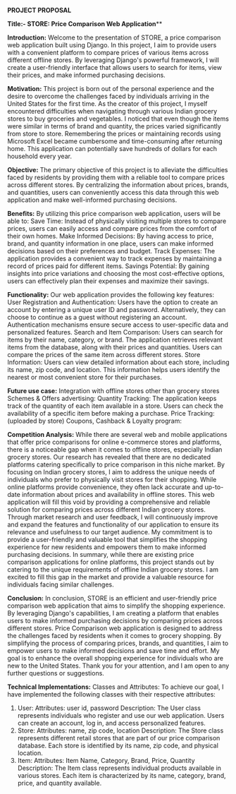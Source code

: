 **PROJECT PROPOSAL**

**Title:- STORE: Price Comparison Web Application****

**Introduction:**
Welcome to the presentation of STORE, a price comparison web application built using Django. In this project, I aim to provide users with a convenient platform to compare prices of various items across different offline stores. By leveraging Django's powerful framework, I will create a user-friendly interface that allows users to search for items, view their prices, and make informed purchasing decisions.

**Motivation:**
This project is born out of the personal experience and the desire to overcome the challenges faced by individuals arriving in the United States for the first time. As the creator of this project, I myself encountered difficulties when navigating through various Indian grocery stores to buy groceries and vegetables. I noticed that even though the items were similar in terms of brand and quantity, the prices varied significantly from store to store. Remembering the prices or maintaining records using Microsoft Excel became cumbersome and time-consuming after returning home. This application can potentially save hundreds of dollars for each household every year.

**Objective:**
The primary objective of this project is to alleviate the difficulties faced by residents by providing them with a reliable tool to compare prices across different stores. By centralizing the information about prices, brands, and quantities, users can conveniently access this data through this web application and make well-informed purchasing decisions.

**Benefits:**
By utilizing this price comparison web application, users will be able to:
Save Time: Instead of physically visiting multiple stores to compare prices, users can easily access and compare prices from the comfort of their own homes.
Make Informed Decisions: By having access to price, brand, and quantity information in one place, users can make informed decisions based on their preferences and budget.
Track Expenses: The application provides a convenient way to track expenses by maintaining a record of prices paid for different items.
Savings Potential: By gaining insights into price variations and choosing the most cost-effective options, users can effectively plan their expenses and maximize their savings.

**Functionality:**
Our web application provides the following key features:
User Registration and Authentication:
Users have the option to create an account by entering a unique user ID and password. Alternatively, they can choose to continue as a guest without registering an account.
Authentication mechanisms ensure secure access to user-specific data and personalized features.
Search and Item Comparison:
Users can search for items by their name, category, or brand.
The application retrieves relevant items from the database, along with their prices and quantities.
Users can compare the prices of the same item across different stores.
Store Information:
Users can view detailed information about each store, including its name, zip code, and location.
This information helps users identify the nearest or most convenient store for their purchases.

**Future use case:**
Integration with offline stores other than grocery stores
Schemes & Offers advertising:
Quantity Tracking:
The application keeps track of the quantity of each item available in a store.
Users can check the availability of a specific item before making a purchase.
Price Tracking: (uploaded by store)
Coupons, Cashback & Loyalty program:

**Competition Analysis:**
While there are several web and mobile applications that offer price comparisons for online e-commerce stores and platforms, there is a noticeable gap when it comes to offline stores, especially Indian grocery stores. Our research has revealed that there are no dedicated platforms catering specifically to price comparison in this niche market.
By focusing on Indian grocery stores, I aim to address the unique needs of individuals who prefer to physically visit stores for their shopping. While online platforms provide convenience, they often lack accurate and up-to-date information about prices and availability in offline stores. This web application will fill this void by providing a comprehensive and reliable solution for comparing prices across different Indian grocery stores.
Through market research and user feedback, I will continuously improve and expand the features and functionality of our application to ensure its relevance and usefulness to our target audience. My commitment is to provide a user-friendly and valuable tool that simplifies the shopping experience for new residents and empowers them to make informed purchasing decisions.
In summary, while there are existing price comparison applications for online platforms, this project stands out by catering to the unique requirements of offline Indian grocery stores. I am excited to fill this gap in the market and provide a valuable resource for individuals facing similar challenges. 

**Conclusion:**
In conclusion, STORE is an efficient and user-friendly price comparison web application that aims to simplify the shopping experience. By leveraging Django's capabilities, I am creating a platform that enables users to make informed purchasing decisions by comparing prices across different stores. Price Comparison web application is designed to address the challenges faced by residents when it comes to grocery shopping. By simplifying the process of comparing prices, brands, and quantities, I aim to empower users to make informed decisions and save time and effort. My goal is to enhance the overall shopping experience for individuals who are new to the United States. Thank you for your attention, and I am open to any further questions or suggestions.


**Technical Implementations:**
Classes and Attributes:
To achieve our goal, I have implemented the following classes with their respective attributes:
1.	User:
Attributes: user id, password
Description: The User class represents individuals who register and use our web application. Users can create an account, log in, and access personalized features.
2.	Store:
Attributes: name, zip code, location
Description: The Store class represents different retail stores that are part of our price comparison database. Each store is identified by its name, zip code, and physical location.
3.	Item:
Attributes: Item Name, Category, Brand, Price, Quantity
Description: The Item class represents individual products available in various stores. Each item is characterized by its name, category, brand, price, and quantity available.
